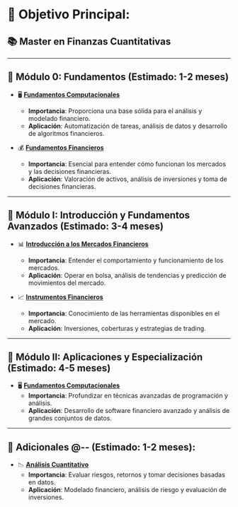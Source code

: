 # 🎯 Objetivo Principal: 
## 📚 Master en Finanzas Cuantitativas

---

## 🌟 **Módulo 0**: Fundamentos (Estimado: 1-2 meses)
- 🖥️ [**Fundamentos Computacionales**](./Módulo_0_-_Fundamentos/Fundamentos_Computacionales/README.md)
  - **Importancia**: Proporciona una base sólida para el análisis y modelado financiero.
  - **Aplicación**: Automatización de tareas, análisis de datos y desarrollo de algoritmos financieros.
  
- 💰 [**Fundamentos Financieros**](./Módulo_0_-_Fundamentos/Fundamentos_Financieros/README.md)
  - **Importancia**: Esencial para entender cómo funcionan los mercados y las decisiones financieras.
  - **Aplicación**: Valoración de activos, análisis de inversiones y toma de decisiones financieras.

---

## 🌟 **Módulo I**: Introducción y Fundamentos Avanzados (Estimado: 3-4 meses)
- 📊 [**Introducción a los Mercados Financieros**](./Módulo_I_-_Introducción_y_Fundamentos_Avanzados/Introducción_a_los_Mercados_Financieros/README.md)
  - **Importancia**: Entender el comportamiento y funcionamiento de los mercados.
  - **Aplicación**: Operar en bolsa, análisis de tendencias y predicción de movimientos del mercado.
  
- 📈 [**Instrumentos Financieros**](./Módulo_I_-_Introducción_y_Fundamentos_Avanzados/Instrumentos_Financieros/README.md)
  - **Importancia**: Conocimiento de las herramientas disponibles en el mercado.
  - **Aplicación**: Inversiones, coberturas y estrategias de trading.

---

## 🌟 **Módulo II**: Aplicaciones y Especialización (Estimado: 4-5 meses)
- 🖥️ [**Fundamentos Computacionales**](./Módulo_II_-_Aplicaciones_y_Especialización/Fundamentos_Computacionales/README.md)
  - **Importancia**: Profundizar en técnicas avanzadas de programación y análisis.
  - **Aplicación**: Desarrollo de software financiero avanzado y análisis de grandes conjuntos de datos.
  
---

## 📌 **Adicionales @--** (Estimado: 1-2 meses):
- 📉 [**Análisis Cuantitativo**](./Adicionales/Análisis_Cuantitativo/README.md)
  - **Importancia**: Evaluar riesgos, retornos y tomar decisiones basadas en datos.
  - **Aplicación**: Modelado financiero, análisis de riesgo y evaluación de inversiones.

